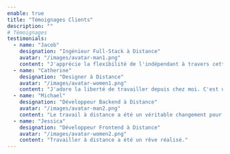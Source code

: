 ```yaml
---
enable: true
title: "Témoignages Clients"
description: ""
# Témoignages
testimonials:
  - name: "Jacob"
    designation: "Ingénieur Full-Stack à Distance"
    avatar: "/images/avatar-man1.png"
    content: "J'apprécie la flexibilité de l'indépendant à travers cette plateforme. C'est un excellent moyen de gagner de l'argent en ligne."
  - name: "Catherine"
    designation: "Designer à Distance"
    avatar: "/images/avatar-women1.png"
    content: "J'adore la liberté de travailler depuis chez moi. C'est une grande manière de gagner de l'argent en ligne."
  - name: "Michael"
    designation: "Développeur Backend à Distance"
    avatar: "/images/avatar-man2.png"
    content: "Le travail à distance a été un véritable changement pour moi. Je peux maintenant travailler de n'importe où et gagner de l'argent en ligne."
  - name: "Jessica"
    designation: "Développeur Frontend à Distance"
    avatar: "/images/avatar-women2.png"
    content: "Travailler à distance a été un rêve réalisé."
---
```

